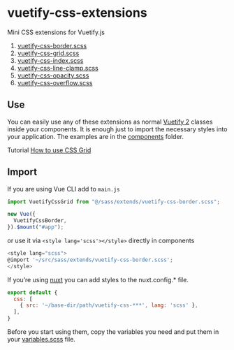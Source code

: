 # vuetify-css-extensions

Mini CSS extensions for Vuetify.js

1. [vuetify-css-border.scss][border]
2. [vuetify-css-grid.scss][grid]
3. [vuetify-css-index.scss][index]
4. [vuetify-css-line-clamp.scss][line-clamp]
5. [vuetify-css-opacity.scss][opacity]
6. [vuetify-css-overflow.scss][overflow]

## Use

You can easily use any of these extensions as normal [Vuetify 2][vuetify] classes inside your components. It is enough just to import the necessary styles into your application. The examples are in the [components][examples] folder.

Tutorial [How to use CSS Grid][how-to-use-grid]

## Import

If you are using Vue CLI add to `main.js`

```js
import VuetifyCssGrid from "@/sass/extends/vuetify-css-border.scss";

new Vue({
  VuetifyCssBorder,
}).$mount("#app");

```

or use it via `<style lang='scss'></style>` directly in components

```js
<style lang="scss">
@import '~/src/sass/extends/vuetify-css-border.scss';
</style>
```

If you’re using [nuxt] you can add styles to the nuxt.config.* file.

```js
export default {
  css: [
    { src: '~/base-dir/path/vuetify-css-***', lang: 'scss' },
  ],
}
```

Before you start using them, copy the variables you need and put them in your [variables.scss][variables] file.

[vuetify]: https://github.com/vuetifyjs/vuetify
[nuxt]: https://github.com/nuxt/nuxt.js

[variables]: https://github.com/andrejsharapov/vuetify-css-extensions/blob/master/src/sass/variables.scss

[border]: https://github.com/andrejsharapov/vuetify-css-extensions/tree/master/src/sass/extends/vuetify-css-border.scss
[grid]: https://github.com/andrejsharapov/vuetify-css-extensions/tree/master/src/sass/extends/vuetify-css-grid.scss
[index]: https://github.com/andrejsharapov/vuetify-css-extensions/tree/master/src/sass/extends/vuetify-css-index.scss
[line-clamp]: https://github.com/andrejsharapov/vuetify-css-extensions/tree/master/src/sass/extends/vuetify-css-line-clamp.scss
[opacity]: https://github.com/andrejsharapov/vuetify-css-extensions/tree/master/src/sass/extends/vuetify-css-opacity.scss
[overflow]: https://github.com/andrejsharapov/vuetify-css-extensions/tree/master/src/sass/extends/vuetify-css-overflow.scss

[how-to-use-grid]: https://dev.to/andrejsharapov/vuetify-use-css-grid-classes-17nl
[examples]: https://github.com/andrejsharapov/vuetify-css-extensions/tree/master/src/components
